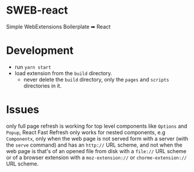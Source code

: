 # SWEB-react
Simple WebExtensions Boilerplate ➡ React

# Development
- run `yarn start`
- load extension from the `build` directory.
  - never delete the `build` directory, only the `pages` and `scripts` directories in it.

# Issues
only full page refresh is working for top level components like `Options` and `Popup`,
React Fast Refresh only works for nested components, e.g `Componentx`,
only when the web page is not served form with a server (with the `serve` command)
and has an `http://` URL scheme, and not when the web page is that's of an opened file
from disk with a `file://` URL scheme or of a browser extension with a 
`moz-extension://` or `chorme-extension://` URL scheme.